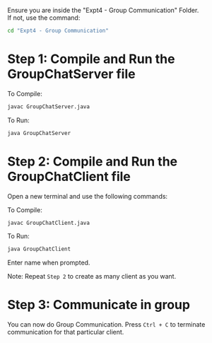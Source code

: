 Ensure you are inside the "Expt4 - Group Communication" Folder.   
If not, use the command:
```bash
cd "Expt4 - Group Communication"
``` 

# Step 1: Compile and Run the GroupChatServer file
To Compile:  
```bash
javac GroupChatServer.java
```  
To Run:  
```bash
java GroupChatServer
``` 

# Step 2: Compile and Run the GroupChatClient file
Open a new terminal and use the following commands:  

To Compile:
```bash
javac GroupChatClient.java
```  
  
To Run:
```bash
java GroupChatClient
``` 

Enter name when prompted.
  
Note: Repeat `Step 2` to create as many client as you want.

# Step 3: Communicate in group
You can now do Group Communication. 
Press `Ctrl + C` to terminate communication for that particular client.

